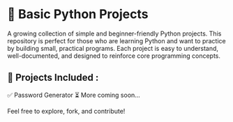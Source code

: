 # 🐍 Basic Python Projects
A growing collection of simple and beginner-friendly Python projects. This repository is perfect for those who are learning Python and want to practice by building small, practical programs. Each project is easy to understand, well-documented, and designed to reinforce core programming concepts.

## 🔧 Projects Included :
✅ Password Generator
⏳ More coming soon...

Feel free to explore, fork, and contribute!
